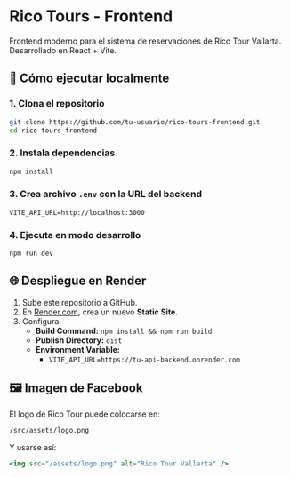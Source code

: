 # Rico Tours - Frontend

Frontend moderno para el sistema de reservaciones de Rico Tour Vallarta. Desarrollado en React + Vite.

## 🚀 Cómo ejecutar localmente

### 1. Clona el repositorio
```bash
git clone https://github.com/tu-usuario/rico-tours-frontend.git
cd rico-tours-frontend
```

### 2. Instala dependencias
```bash
npm install
```

### 3. Crea archivo `.env` con la URL del backend
```env
VITE_API_URL=http://localhost:3000
```

### 4. Ejecuta en modo desarrollo
```bash
npm run dev
```

## 🌐 Despliegue en Render

1. Sube este repositorio a GitHub.
2. En [Render.com](https://render.com), crea un nuevo **Static Site**.
3. Configura:
   - **Build Command:** `npm install && npm run build`
   - **Publish Directory:** `dist`
   - **Environment Variable:**
     - `VITE_API_URL=https://tu-api-backend.onrender.com`

## 🖼️ Imagen de Facebook

El logo de Rico Tour puede colocarse en:
```bash
/src/assets/logo.png
```
Y usarse así:
```jsx
<img src="/assets/logo.png" alt="Rico Tour Vallarta" />
```
